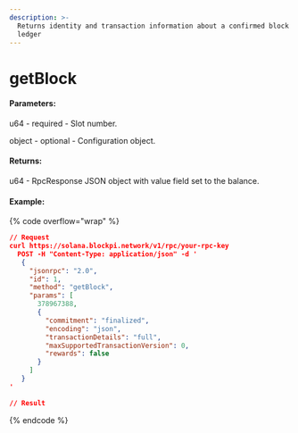 ```yaml
---
description: >-
  Returns identity and transaction information about a confirmed block in the
  ledger
---
```


# getBlock

#### **Parameters:**

u64 - required - Slot number.

object - optional - Configuration object.

#### **Returns:**

u64 - RpcResponse JSON object with value field set to the balance.

#### Example:

{% code overflow="wrap" %}
```json
// Request
curl https://solana.blockpi.network/v1/rpc/your-rpc-key
  POST -H "Content-Type: application/json" -d ' 
   {
     "jsonrpc": "2.0",
     "id": 1,
     "method": "getBlock",
     "params": [
       378967388,
       {
         "commitment": "finalized",
         "encoding": "json",
         "transactionDetails": "full",
         "maxSupportedTransactionVersion": 0,
         "rewards": false
       }
     ]
   }
'

// Result

```
{% endcode %}

